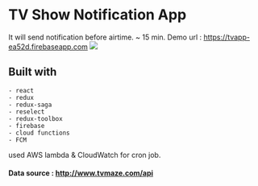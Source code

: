 # TV Show Notification App
It will send notification before airtime. ~ 15 min.
Demo url : https://tvapp-ea52d.firebaseapp.com
![](./screenshot.png)

## Built with
```
- react
- redux
- redux-saga
- reselect
- redux-toolbox
- firebase
- cloud functions
- FCM
```

used AWS lambda & CloudWatch for cron job.

#### Data source : http://www.tvmaze.com/api
